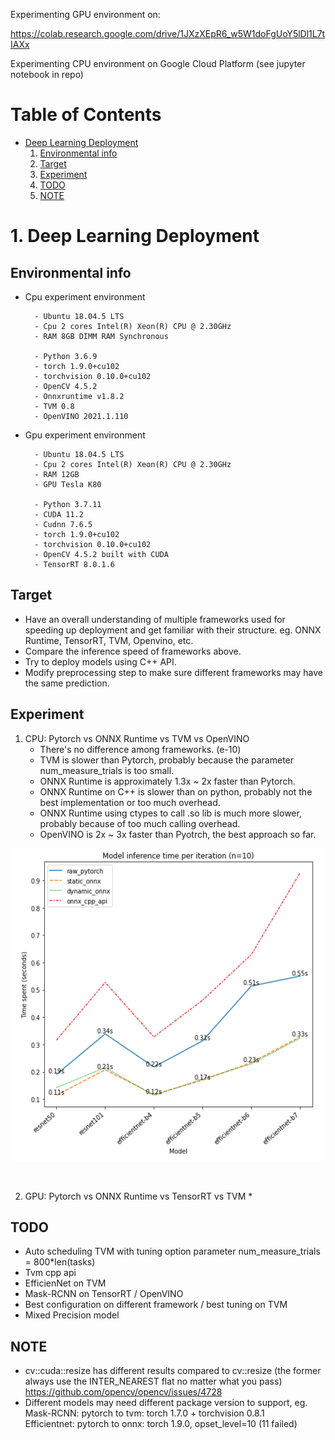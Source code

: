 Experimenting GPU environment on:

https://colab.research.google.com/drive/1JXzXEpR6_w5W1doFgUoY5lDl1L7tIAXx

Experimenting CPU environment on Google Cloud Platform (see jupyter notebook in repo)

# Table of Contents
* [Deep Learning Deployment](#dld)
    1. [Environmental info](#ei)
    2. [Target](#ta)
    3. [Experiment](#ex)
    4. [TODO](#todo)
    5. [NOTE](#note)
    
    
# <a name="dld">1. Deep Learning Deployment

## <a name="ei">Environmental info
* Cpu experiment environment
    
        - Ubuntu 18.04.5 LTS
        - Cpu 2 cores Intel(R) Xeon(R) CPU @ 2.30GHz
        - RAM 8GB DIMM RAM Synchronous
        
        - Python 3.6.9
        - torch 1.9.0+cu102
        - torchvision 0.10.0+cu102
        - OpenCV 4.5.2
        - Onnxruntime v1.8.2
        - TVM 0.8
        - OpenVINO 2021.1.110
        
* Gpu experiment environment 
    
        - Ubuntu 18.04.5 LTS
        - Cpu 2 cores Intel(R) Xeon(R) CPU @ 2.30GHz
        - RAM 12GB
        - GPU Tesla K80    
    
        - Python 3.7.11    
        - CUDA 11.2
        - Cudnn 7.6.5                
        - torch 1.9.0+cu102
        - torchvision 0.10.0+cu102
        - OpenCV 4.5.2 built with CUDA
        - TensorRT 8.0.1.6
    
## <a name="ta">Target
* Have an overall understanding of multiple frameworks used for speeding up deployment and get familiar with their structure. eg. ONNX Runtime, TensorRT, TVM, Openvino, etc.
* Compare the inference speed of frameworks above.
* Try to deploy models using C++ API.
* Modify preprocessing step to make sure different frameworks may have the same prediction.
    
## <a name="ex">Experiment
1. CPU: Pytorch vs ONNX Runtime vs TVM vs OpenVINO
    * There's no difference among frameworks. (e-10)
    * TVM is slower than Pytorch, probably because the parameter num_measure_trials is too small.
    * ONNX Runtime is approximately 1.3x ~ 2x faster than Pytorch.
    * ONNX Runtime on C++ is slower than on python, probably not the best implementation or too much overhead.
    * ONNX Runtime using ctypes to call .so lib is much more slower, probably because of too much calling overhead.
    * OpenVINO is 2x ~ 3x faster than Pyotrch, the best approach so far.

<p align="center">
    <img src="./onnxruntime/pytorch_onnx_inference_speed.png" width="500" height="500">
</p><br>    
    
2. GPU: Pytorch vs ONNX Runtime vs TensorRT vs TVM
    *     
    
## <a name="todo">TODO
* Auto scheduling TVM with tuning option parameter num_measure_trials = 800*len(tasks)
* Tvm cpp api
* EfficienNet on TVM
* Mask-RCNN on TensorRT / OpenVINO
* Best configuration on different framework / best tuning on TVM
* Mixed Precision model
    
## <a name="note">NOTE
* cv::cuda::resize has different results compared to cv::resize (the former always use the INTER_NEAREST flat no matter what you pass)
    https://github.com/opencv/opencv/issues/4728
* Different models may need different package version to support, eg. <br>
    Mask-RCNN: pytorch to tvm: torch 1.7.0 + torchvision 0.8.1<br>
    Efficientnet: pytorch to onnx: torch 1.9.0, opset_level=10 (11 failed)
